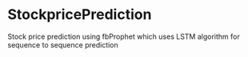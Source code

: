 # StockpricePrediction
Stock price prediction using fbProphet which uses LSTM algorithm for sequence to sequence prediction
